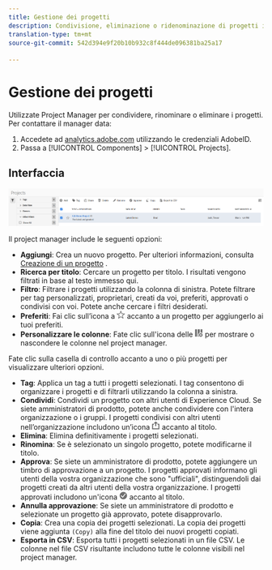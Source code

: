 ```yaml
---
title: Gestione dei progetti
description: Condivisione, eliminazione o ridenominazione di progetti in Analysis Workspace.
translation-type: tm+mt
source-git-commit: 542d394e9f20b10b932c8f444de096381ba25a17

---
```



# Gestione dei progetti

Utilizzate Project Manager per condividere, rinominare o eliminare i progetti. Per contattare il manager data:

1. Accedete ad [analytics.adobe.com](https://analytics.adobe.com) utilizzando le credenziali AdobeID.
1. Passa a [!UICONTROL Components] > [!UICONTROL Projects].

## Interfaccia

![Interfaccia](../assets/project-ui.png)

Il project manager include le seguenti opzioni:

* **Aggiungi**: Crea un nuovo progetto. Per ulteriori informazioni, consulta [Creazione di un progetto](create.md) .
* **Ricerca per titolo**: Cercare un progetto per titolo. I risultati vengono filtrati in base al testo immesso qui.
* **Filtro**: Filtrare i progetti utilizzando la colonna di sinistra. Potete filtrare per tag personalizzati, proprietari, creati da voi, preferiti, approvati o condivisi con voi. Potete anche cercare i filtri desiderati.
* **Preferiti**: Fai clic sull’icona a ![stella](../assets/star.png) accanto a un progetto per aggiungerlo ai tuoi preferiti.
* **Personalizzare le colonne**: Fate clic sull&#39;icona delle ![colonne](../assets/columns.png) per mostrare o nascondere le colonne nel project manager.

Fate clic sulla casella di controllo accanto a uno o più progetti per visualizzare ulteriori opzioni.

* **Tag**: Applica un tag a tutti i progetti selezionati. I tag consentono di organizzare i progetti e di filtrarli utilizzando la colonna a sinistra.
* **Condividi**: Condividi un progetto con altri utenti di Experience Cloud. Se siete amministratori di prodotto, potete anche condividere con l&#39;intera organizzazione o i gruppi. I progetti condivisi con altri utenti nell’organizzazione includono un’icona ![condivisa](../assets/shared.png) accanto al titolo.
* **Elimina**: Elimina definitivamente i progetti selezionati.
* **Rinomina**: Se è selezionato un singolo progetto, potete modificarne il titolo.
* **Approva**: Se siete un amministratore di prodotto, potete aggiungere un timbro di approvazione a un progetto. I progetti approvati informano gli utenti della vostra organizzazione che sono &quot;ufficiali&quot;, distinguendoli dai progetti creati da altri utenti della vostra organizzazione. I progetti approvati includono un&#39;icona ![approvata](../assets/approved.png) accanto al titolo.
* **Annulla approvazione**: Se siete un amministratore di prodotto e selezionate un progetto già approvato, potete disapprovarlo.
* **Copia**: Crea una copia dei progetti selezionati. La copia dei progetti viene aggiunta `(Copy)` alla fine del titolo dei nuovi progetti copiati.
* **Esporta in CSV**: Esporta tutti i progetti selezionati in un file CSV. Le colonne nel file CSV risultante includono tutte le colonne visibili nel project manager.
